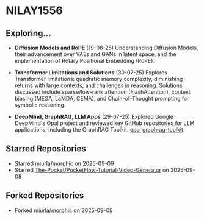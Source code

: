 # NILAY1556

## Exploring...
- **Diffusion Models and RoPE** (19-08-25)
  Understanding Diffusion Models, their advancement over VAEs and GANs in latent space, and the implementation of Rotary Positional Embedding (RoPE).

- **Transformer Limitations and Solutions** (30-07-25)
  Explores Transformer limitations: quadratic memory complexity, diminishing returns with large contexts, and challenges in reasoning. Solutions discussed include sparse/low-rank attention (FlashAttention), context biasing (MEGA, LaMDA, CEMA), and Chain-of-Thought prompting for symbolic reasoning.

- **DeepMind, GraphRAG, LLM Apps** (29-07-25)
  Explored Google DeepMind's Opal project and reviewed key GitHub repositories for LLM applications, including the GraphRAG Toolkit.
  [opal](https://opal.withgoogle.com/)
  [graphrag-toolkit](https://github.com/awslabs/graphrag-toolkit)

## Starred Repositories
- Starred [miurla/morphic](https://github.com/miurla/morphic) on 2025-09-09
- Starred [The-Pocket/PocketFlow-Tutorial-Video-Generator](https://github.com/The-Pocket/PocketFlow-Tutorial-Video-Generator) on 2025-09-08

## Forked Repositories
- Forked [miurla/morphic](https://github.com/NILAY1556/morphic) on 2025-09-09

